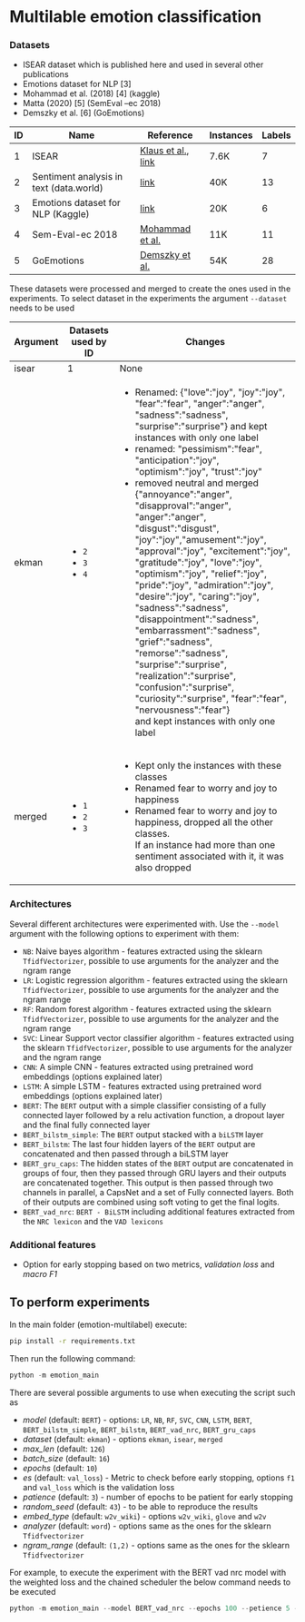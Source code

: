 # Multilable emotion classification

### Datasets
- ISEAR dataset which is published here and used in several other publications
- Emotions dataset for NLP [3]
- Mohammad et al. (2018) [4] (kaggle)
- Matta (2020) [5] (SemEval –ec 2018)
- Demszky et al. [6] (GoEmotions)

| ID |Name | Reference | Instances | Labels |
| ----------- | ----------- | ----------- | ----------- |  ----------- |
|1| ISEAR | [Klaus et al.](https://psycnet.apa.org/doiLanding?doi=10.1037%2F0022-3514.67.1.55), [link](https://www.unige.ch/cisa/research/materials-and-online-research/research-material/)| 7.6K |7 |
|2| Sentiment analysis in text (data.world)| [link](https://data.world/crowdflower/sentiment-analysis-in-text)    | 40K | 13|
|3| Emotions dataset for NLP  (Kaggle)  | [link](https://www.kaggle.com/datasets/praveengovi/emotions-dataset-for-nlp) | 20K | 6 |
|4| Sem-Eval-ec 2018| [Mohammad et al.](https://aclanthology.org/S18-1001/) | 11K | 11|
|5| GoEmotions | [Demszky et al.](https://aclanthology.org/2020.acl-main.372/) | 54K | 28|

These datasets were processed and merged to create the ones used in the experiments. To select dataset in the experiments the argument `--dataset` needs to be used

| Argument | Datasets used by ID | Changes |
| ----------- | ----------- | ----------- | 
| isear | 1 | None |
| ekman  | <ul><li>`2`</li><li>`3`</li><li>`4`</li></ul> | <ul><li>Renamed: {"love":"joy", "joy":"joy", "fear":"fear", "anger":"anger", "sadness":"sadness", <br />"surprise":"surprise"} and kept instances with only one label</li> <li> renamed: "pessimism":"fear", "anticipation":"joy", "optimism":"joy", "trust":"joy"</li> <li> removed neutral and merged {"annoyance":"anger", "disapproval":"anger", "anger":"anger",<br /> "disgust":"disgust", "joy":"joy","amusement":"joy", "approval":"joy", "excitement":"joy",<br />"gratitude":"joy",  "love":"joy", "optimism":"joy", "relief":"joy", "pride":"joy", "admiration":"joy",<br />"desire":"joy", "caring":"joy", "sadness":"sadness", "disappointment":"sadness", <br /> "embarrassment":"sadness", "grief":"sadness",  "remorse":"sadness", "surprise":"surprise", <br /> "realization":"surprise", "confusion":"surprise", "curiosity":"surprise", "fear":"fear", "nervousness":"fear"} <br /> and kept instances with only one label</li></ul> | | 
| merged   | <ul><li>`1`</li><li>`2`</li><li>`3`</li></ul> | <ul><li>Kept only the instances with these classes</li><li>Renamed fear to worry and joy to happiness</li><li>Renamed fear to worry and joy to happiness, dropped all the other classes. <br />If an instance had more than one sentiment associated with it, it was also dropped</li></ul> |

### Architectures
Several different architectures were experimented with. Use the `--model` argument with the following options to experiment with them:
- `NB`: Naive bayes algorithm - features extracted using the sklearn `TfidfVectorizer`, possible to use arguments for the analyzer and the ngram range
- `LR`: Logistic regression algorithm - features extracted using the sklearn `TfidfVectorizer`, possible to use arguments for the analyzer and the ngram range
- `RF`: Random forest algorithm - features extracted using the sklearn `TfidfVectorizer`, possible to use arguments for the analyzer and the ngram range
- `SVC`: Linear Support vector classifier algorithm - features extracted using the sklearn `TfidfVectorizer`, possible to use arguments for the analyzer and the ngram range
- `CNN`: A simple CNN - features extracted using pretrained word embeddings (options explained later) 
- `LSTM`: A simple LSTM - features extracted using pretrained word embeddings (options explained later) 
- `BERT`: The `BERT` output with a simple classifier consisting of a fully connected layer followed by a relu activation function, a dropout layer and the final fully connected layer
- `BERT_bilstm_simple`: The `BERT` output stacked with a `biLSTM` layer
- `BERT_bilstm`: The last four hidden layers of the `BERT` output are concatenated and then passed through a biLSTM layer
- `BERT_gru_caps`: The hidden states of the `BERT` output are concatenated in groups of four, then they passed through GRU layers and their outputs are concatenated together. This output is then passed through two channels in parallel, a CapsNet and a set of Fully connected layers. Both of their outputs are combined using soft voting to get the final logits. 
- `BERT_vad_nrc`: `BERT - BiLSTM` including additional features extracted from the `NRC lexicon` and the `VAD lexicons`


### Additional features
- Option for early stopping based on two metrics, _validation loss_ and _macro F1_


## To perform experiments

In the main folder (emotion-multilabel) execute:
```bash
pip install -r requirements.txt
```
Then run the following command:

```python
python -m emotion_main
```

There are several possible arguments to use when executing the script such as 

* _model_ (default: `BERT`) - options: `LR`, `NB`, `RF`, `SVC`, `CNN`, `LSTM`, `BERT`, `BERT_bilstm_simple`, `BERT_bilstm`, `BERT_vad_nrc`, `BERT_gru_caps`
* _dataset_ (default: `ekman`) - options `ekman`, `isear`, `merged`
* _max_len_ (default: `126`) 
* _batch_size_ (default: `16`)
* _epochs_ (default: `10`)
* _es_ (default: `val_loss`) - Metric to check before early stopping, options `f1` and `val_loss` which is the validation loss
* _patience_ (default: `3`) - number of epochs to be patient for early stopping
* _random_seed_ (default: `43`) - to be able to reproduce the results
* _embed_type_ (default: `w2v_wiki`) - options `w2v_wiki`, `glove` and `w2v`
* _analyzer_ (default: `word`) - options same as the ones for the sklearn `Tfidfvectorizer`
* _ngram_range_ (default: `(1,2)` - options same as the ones for the sklearn `Tfidfvectorizer`

For example, to execute the experiment with the BERT vad nrc model with the weighted loss and the chained scheduler 
the below command needs to be executed

```python
python -m emotion_main --model BERT_vad_nrc --epochs 100 --petience 5 --es f1
```